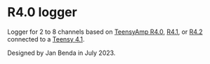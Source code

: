 # R4.0 logger

Logger for 2 to 8 channels based on [TeensyAmp
  R4.0](https://github.com/janscience/Teensy_Amp/tree/main/R4.0), [R4.1](https://github.com/janscience/Teensy_Amp/tree/main/R4.1), or [R4.2](https://github.com/janscience/Teensy_Amp/tree/main/R4.2)
  connected to a [Teensy 4.1](https://www.pjrc.com/store/teensy41.html).

Designed by Jan Benda in July 2023.
